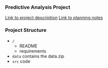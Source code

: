 ### Predictive Analysis Project
[Link to project description](kaggle.com/c/rossmann-store-sales/data)
[Link to planning notes](https://docs.google.com/spreadsheets/d/1dB4Y0_S_W_WeMrQ55jyWklCKoyQmGaniLqgCs0I7elE/edit?usp=sharing)

### Project Structure
- `/`
    - README
    - requirements
- `data` contains the data.zip
- `src` code
